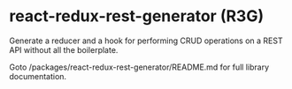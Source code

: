 # react-redux-rest-generator (R3G)

Generate a reducer and a hook for performing CRUD operations on a REST API without all the boilerplate. 

Goto /packages/react-redux-rest-generator/README.md for full library documentation.